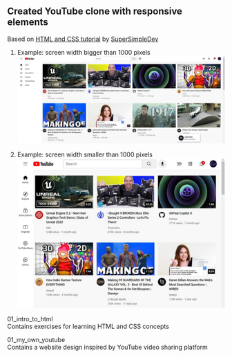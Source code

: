 ## Created YouTube clone with responsive elements
Based on [HTML and CSS tutorial](https://youtu.be/G3e-cpL7ofc) by [SuperSimpleDev](https://www.youtube.com/@SuperSimpleDev)

1. Example: screen width bigger than 1000 pixels
![Example 1](1_html_css/finished_website_images/youtube_clone_example_1.jpg)

2. Example: screen width smaller than 1000 pixels
![Example 2](1_html_css/finished_website_images/youtube_clone_example_2.jpg)

01_intro_to_html\
Contains exercises for learning HTML and CSS concepts

01_my_own_youtube\
Contains a website design inspired by YouTube video sharing platform
